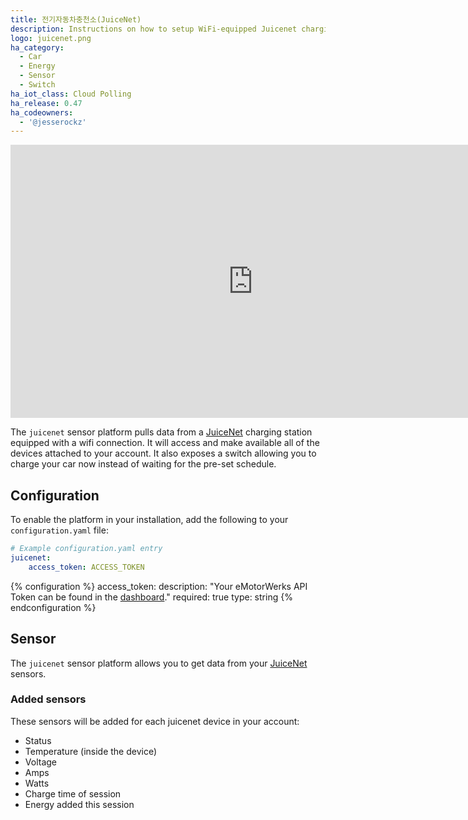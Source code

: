 ```yaml
---
title: 전기자동차충천소(JuiceNet)
description: Instructions on how to setup WiFi-equipped Juicenet charging stations with Home Assistant.
logo: juicenet.png
ha_category:
  - Car
  - Energy
  - Sensor
  - Switch
ha_iot_class: Cloud Polling
ha_release: 0.47
ha_codeowners:
  - '@jesserockz'
---
```


<div class='videoWrapper'>
<iframe width="776" height="437" src="https://www.youtube.com/embed/98PvwhyyZUA" frameborder="0" allow="accelerometer; autoplay; encrypted-media; gyroscope; picture-in-picture" allowfullscreen></iframe>
</div>

The `juicenet` sensor platform pulls data from a [JuiceNet](https://emotorwerks.com/products/juicenet/) charging station equipped with a wifi connection. It will access and make available all of the devices attached to your account. It also exposes a switch allowing you to charge your car now instead of waiting for the pre-set schedule.

## Configuration

To enable the platform in your installation, add the following to your `configuration.yaml` file:

```yaml
# Example configuration.yaml entry
juicenet:
    access_token: ACCESS_TOKEN
```

{% configuration %}
access_token:
  description: "Your eMotorWerks API Token can be found in the [dashboard](https://dashboard.emotorwerks.com/Manage)."
  required: true
  type: string
{% endconfiguration %}

## Sensor

The `juicenet` sensor platform allows you to get data from your [JuiceNet](https://emotorwerks.com/products/juicenet/) sensors.

### Added sensors

These sensors will be added for each juicenet device in your account:

- Status
- Temperature (inside the device)
- Voltage
- Amps
- Watts
- Charge time of session
- Energy added this session
